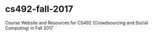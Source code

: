 # cs492-fall-2017
Course Website and Resources for CS492 (Crowdsourcing and Social Computing) in Fall 2017
